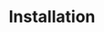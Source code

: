 ---
title: "Installation"

alt: ""
description: "Tutorials on how to install mods"
weight: 01040000
---